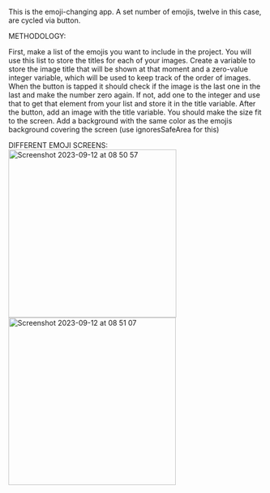 This is the emoji-changing app. A set number of emojis, twelve in this case, are cycled via button.


METHODOLOGY:

First, make a list of the emojis you want to include in the project. You will use this list to store the titles for each of your images. Create a variable to store the image title that will be shown at that moment and a zero-value integer variable, which will be used to keep track of the order
of images. When the button is tapped it should check if the image is the last one in the last and make the number zero again. If not, add one to the integer and use that to get that element from your list and store it in the title variable. After the button, add an image with the title variable. You should make the size fit to the screen. Add a background with the same color as the emojis background covering the screen (use ignoresSafeArea for this)


DIFFERENT EMOJI SCREENS:                                                                                                                            
<img width="331" alt="Screenshot 2023-09-12 at 08 50 57" src="https://github.com/cdolu/csp/assets/112435811/2d1b1386-3fcd-4f76-ab18-7d645c50810d">
<img width="330" alt="Screenshot 2023-09-12 at 08 51 07" src="https://github.com/cdolu/csp/assets/112435811/a34d13ce-11e5-4832-a15b-baf9041174bc">
